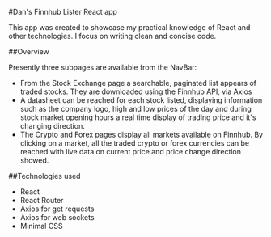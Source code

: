 #Dan's Finnhub Lister React app

This app was created to showcase my practical knowledge of React and other technologies. I focus on writing clean and concise code.

##Overview

Presently three subpages are available from the NavBar:
- From the Stock Exchange page a searchable, paginated list appears of traded stocks. They are downloaded using the Finnhub API, via Axios
 - A datasheet can be reached for each stock listed, displaying information such as the company logo, high and low prices of the day and during stock market opening hours a real time display of trading price and it's changing direction.
- The Crypto and Forex pages display all markets available on Finnhub. By clicking on a market, all the traded crypto or forex currencies can be reached with live data on current price and price change direction showed.

##Technologies used

- React
- React Router
- Axios for get requests
- Axios for web sockets
- Minimal CSS